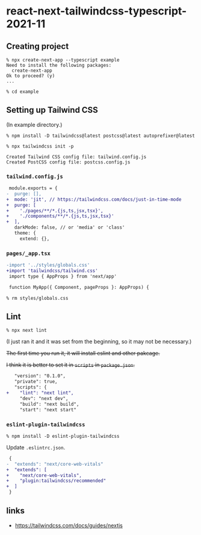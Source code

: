 # react-next-tailwindcss-typescript-2021-11

## Creating project

```
% npx create-next-app --typescript example
Need to install the following packages:
  create-next-app
Ok to proceed? (y)
...
```

```
% cd example
```

## Setting up Tailwind CSS

(In example directory.)

```
% npm install -D tailwindcss@latest postcss@latest autoprefixer@latest
```

```
% npx tailwindcss init -p

Created Tailwind CSS config file: tailwind.config.js
Created PostCSS config file: postcss.config.js
```

### `tailwind.config.js`

```diff
 module.exports = {
-  purge: [],
+  mode: 'jit', // https://tailwindcss.com/docs/just-in-time-mode
+  purge: [
+    './pages/**/*.{js,ts,jsx,tsx}',
+    './components/**/*.{js,ts,jsx,tsx}'
+  ],
   darkMode: false, // or 'media' or 'class'
   theme: {
     extend: {},
```

### `pages/_app.tsx`

```diff
-import '../styles/globals.css'
+import 'tailwindcss/tailwind.css'
 import type { AppProps } from 'next/app'

 function MyApp({ Component, pageProps }: AppProps) {
```

```
% rm styles/globals.css
```
## Lint

```
% npx next lint
```

(I just ran it and it was set from the beginning, so it may not be necessary.)

~~The first time you run it, it will install eslint and other pakcage.~~

~~I think it is better to set it in `scripts` in `package.json`.~~

```diff
   "version": "0.1.0",
   "private": true,
   "scripts": {
+    "lint": "next lint",
     "dev": "next dev",
     "build": "next build",
     "start": "next start"
```

### `eslint-plugin-tailwindcss`

```
% npm install -D eslint-plugin-tailwindcss
```

Update `.eslintrc.json`.

```diff
 {
-  "extends": "next/core-web-vitals"
+  "extends": [
+    "next/core-web-vitals",
+    "plugin:tailwindcss/recommended"
+  ]
 }
 ```

## links

* https://tailwindcss.com/docs/guides/nextjs
